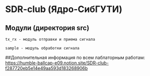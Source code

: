 # SDR-club (Ядро-СибГУТИ)




## Модули (директория src)

    tx_rx - модуль отправки и приема сигнала
    
    sample - модуль обработки сигнала


##Дополнительная информация по всем лаблаторным работам:
https://humble-ballcap-e09.notion.site/SDR-club-f287720eb5e14e49aa593d183268906b


